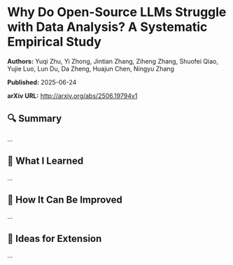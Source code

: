 # Why Do Open-Source LLMs Struggle with Data Analysis? A Systematic Empirical Study
**Authors:** Yuqi Zhu, Yi Zhong, Jintian Zhang, Ziheng Zhang, Shuofei Qiao, Yujie Luo, Lun Du, Da Zheng, Huajun Chen, Ningyu Zhang

**Published:** 2025-06-24

**arXiv URL:** http://arxiv.org/abs/2506.19794v1

## 🔍 Summary

...

## 🧠 What I Learned

...

## 🔬 How It Can Be Improved

...

## 🧪 Ideas for Extension

...
